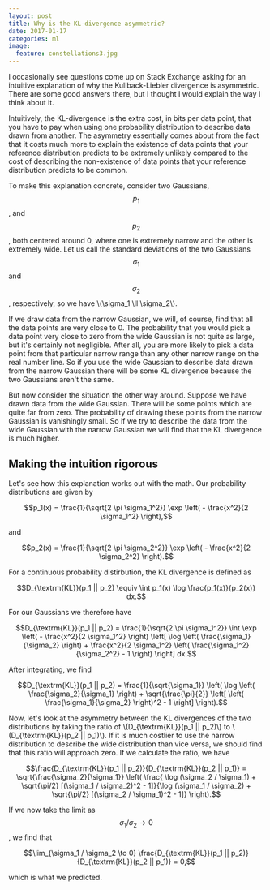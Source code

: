 ```yaml
---
layout: post
title: Why is the KL-divergence asymmetric?
date: 2017-01-17
categories: ml
image:
  feature: constellations3.jpg
---
```


I occasionally see questions come up on Stack Exchange asking for an
intuitive explanation of why the Kullback-Liebler divergence is asymmetric.
There are some good answers there, but I thought I would explain the way I
think about it.

Intuitively, the KL-divergence is the extra cost, in bits per data point,
that you have to pay when using one probability distribution to describe
data drawn from another.  The asymmetry essentially comes about from the
fact that it costs much more to explain the existence of data points that
your reference distribution predicts to be extremely unlikely compared to
the cost of describing the non-existence of data points that your reference
distribution predicts to be common.

To make this explanation concrete, consider two Gaussians, $$p_1$$, and
$$p_2$$, both centered around 0, where one is extremely narrow and the other
is extremely wide.  Let us call the standard deviations of the two Gaussians
$$\sigma_1$$ and $$\sigma_2$$, respectively, so we have \\(\sigma\_1 \ll
\sigma\_2\\).

If we draw data from the narrow Gaussian, we will, of course, find that all
the data points are very close to 0.  The probability that you would pick a
data point very close to zero from the wide Gaussian is not quite as large,
but it's certainly not negligible.  After all, you are more likely to pick a
data point from that particular narrow range than any other narrow range on
the real number line.  So if you use the wide Gaussian to describe data
drawn from the narrow Gaussian there will be some KL divergence because the
two Gaussians aren't the same.

But now consider the situation the other way around.  Suppose we have drawn
data from the wide Gaussian.  There will be some points which are quite far
from zero.  The probability of drawing these points from the narrow Gaussian
is vanishingly small.  So if we try to describe the data from the wide
Gaussian with the narrow Gaussian we will find that the KL divergence is
much higher.

## Making the intuition rigorous

Let's see how this explanation works out with the math.  Our probability
distributions are given by

$$p_1(x) = \frac{1}{\sqrt{2 \pi \sigma_1^2}} \exp \left( - \frac{x^2}{2
\sigma_1^2} \right),$$

and

$$p_2(x) = \frac{1}{\sqrt{2 \pi \sigma_2^2}} \exp \left( - \frac{x^2}{2
\sigma_2^2} \right).$$

For a continuous probability distirbution, the KL divergence is defined as

$$D_{\textrm{KL}}(p_1 || p_2) \equiv \int p_1(x) \log \frac{p_1(x)}{p_2(x)}
dx.$$

For our Gaussians we therefore have

$$D_{\textrm{KL}}(p_1 || p_2) = \frac{1}{\sqrt{2 \pi \sigma_1^2}} \int \exp
\left( - \frac{x^2}{2 \sigma_1^2} \right) \left[ \log \left(
\frac{\sigma_1}{\sigma_2} \right) + \frac{x^2}{2 \sigma_1^2} \left(
\frac{\sigma_1^2}{\sigma_2^2} - 1 \right) \right] dx.$$

After integrating, we find

$$D_{\textrm{KL}}(p_1 || p_2) = \frac{1}{\sqrt{\sigma_1}} \left( \log \left(
\frac{\sigma_2}{\sigma_1} \right) + \sqrt{\frac{\pi}{2}} \left[ \left(
\frac{\sigma_1}{\sigma_2} \right)^2 - 1 \right] \right).$$

Now, let's look at the asymmetry between the KL divergences of the two
distributions by taking the ratio of \\(D\_{\textrm{KL}}(p\_1 || p\_2)\\) to
\\(D\_{\textrm{KL}}(p\_2 || p\_1)\\).  If it is much costlier to use the
narrow distribution to describe the wide distribution than vice versa, we
should find that this ratio will approach zero.  If we calculate the ratio,
we have

$$\frac{D_{\textrm{KL}}(p_1 || p_2)}{D_{\textrm{KL}}(p_2 || p_1)} =
\sqrt{\frac{\sigma_2}{\sigma_1}} \left( \frac{ \log (\sigma_2 / \sigma_1) +
\sqrt{\pi/2} [(\sigma_1 / \sigma_2)^2 - 1]}{\log (\sigma_1 / \sigma_2) +
\sqrt{\pi/2} [(\sigma_2 / \sigma_1)^2 - 1]} \right).$$

If we now take the limit as $$\sigma_1 / \sigma_2 \to 0$$, we find that 

$$\lim_{\sigma_1 / \sigma_2 \to 0} \frac{D_{\textrm{KL}}(p_1 ||
p_2)}{D_{\textrm{KL}}(p_2 || p_1)} = 0,$$

which is what we predicted.
